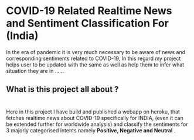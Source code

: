 # **COVID-19 Related Realtime News and Sentiment Classification For (India)**
In the era of pandemic it is very much necessary to be aware of news and corresponding sentiments related to COVID-19, In this regard my project helps user to be updated with the same as well as help them to infer what situation they are in ......

## **What is this project all about ?** <h1> 
  Here in this project I have build and published a webapp on heroku, that fetches realtime news about COVID-19 specifically for INDIA, (even it can be extended further for worldwide analysis) and classify the sentiments for 3 majorly categorised intents namely **Positive, Negative and Neutral** .



